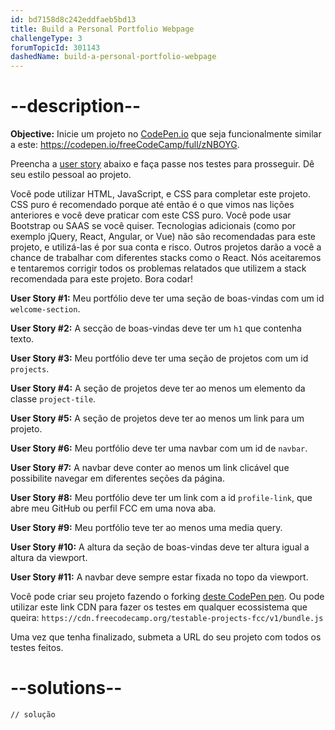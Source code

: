 ```yaml
---
id: bd7158d8c242eddfaeb5bd13
title: Build a Personal Portfolio Webpage
challengeType: 3
forumTopicId: 301143
dashedName: build-a-personal-portfolio-webpage
---
```


# --description--

**Objective:** Inicie um projeto no [CodePen.io](https://codepen.io) que seja funcionalmente similar a este: <https://codepen.io/freeCodeCamp/full/zNBOYG>.

Preencha a [user story](https://en.wikipedia.org/wiki/User_story) abaixo e faça passe nos testes para prosseguir. Dê seu estilo pessoal ao projeto.

Você pode utilizar HTML, JavaScript, e CSS para completar este projeto. CSS puro é recomendado porque até então é o que vimos nas lições anteriores e você deve praticar com este CSS puro. Você pode usar Bootstrap ou SAAS se você quiser. Tecnologias adicionais (como por exemplo jQuery, React, Angular, or Vue) não são recomendadas para este projeto, e utilizá-las é por sua conta e risco. Outros projetos darão a você a chance de trabalhar com diferentes stacks como o React. Nós aceitaremos e tentaremos corrigir todos os problemas relatados que utilizem a stack recomendada para este projeto. Bora codar!

**User Story #1:** Meu portfólio deve ter uma seção de boas-vindas com um id `welcome-section`.

**User Story #2:** A secção de boas-vindas deve ter um `h1` que contenha texto.

**User Story #3:** Meu portfólio deve ter uma seção de projetos com um id `projects`.

**User Story #4:** A seção de projetos deve ter ao menos um elemento da classe `project-tile`.

**User Story #5:** A seção de projetos deve ter ao menos um link para um projeto.

**User Story #6:** Meu portfólio deve ter uma navbar com um id de `navbar`.

**User Story #7:** A navbar deve conter ao menos um link clicável que possibilite navegar em diferentes seções da página.

**User Story #8:** Meu portfólio deve ter um link com a id `profile-link`, que abre meu GitHub ou perfil FCC em uma nova aba.

**User Story #9:** Meu portfólio teve ter ao menos uma media query.

**User Story #10:** A altura da seção de boas-vindas deve ter altura igual a altura da viewport.

**User Story #11:** A navbar deve sempre estar fixada no topo da viewport.

Você pode criar seu projeto fazendo o forking [deste CodePen pen](https://codepen.io/freeCodeCamp/pen/MJjpwO). Ou pode utilizar este link CDN para fazer os testes em qualquer ecossistema que queira: `https://cdn.freecodecamp.org/testable-projects-fcc/v1/bundle.js`

Uma vez que tenha finalizado, submeta a URL do seu projeto com todos os testes feitos.

# --solutions--

```html
// solução
```
